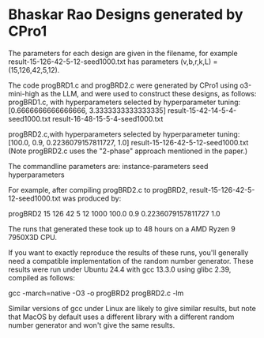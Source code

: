 # Bhaskar Rao Designs generated by CPro1
The parameters for each design are given in the filename, for example result-15-126-42-5-12-seed1000.txt has parameters (v,b,r,k,L) = (15,126,42,5,12).

The code progBRD1.c and progBRD2.c were generated by CPro1 using o3-mini-high as the LLM, and were used to construct these designs, as follows:
progBRD1.c, with hyperparameters selected by hyperparameter tuning: [0.6666666666666666, 3.3333333333333335]
result-15-42-14-5-4-seed1000.txt
result-16-48-15-5-4-seed1000.txt

progBRD2.c,with hyperparameters selected by hyperparameter tuning: [100.0, 0.9, 0.2236079157811727, 1.0]
result-15-126-42-5-12-seed1000.txt
(Note progBRD2.c uses the "2-phase" approach mentioned in the paper.)

The commandline parameters are: instance-parameters seed hyperparameters

For example, after compiling progBRD2.c to progBRD2, result-15-126-42-5-12-seed1000.txt was produced by:

progBRD2 15 126 42 5 12 1000 100.0 0.9 0.2236079157811727 1.0

The runs that generated these took up to 48 hours on a AMD Ryzen 9 7950X3D CPU.

If you want to exactly reproduce the results of these runs, you'll generally need a compatible implementation of the random number generator.  These results were run under Ubuntu 24.4 with gcc 13.3.0 using glibc 2.39, compiled as follows:

gcc -march=native -O3 -o progBRD2 progBRD2.c -lm

Similar versions of gcc under Linux are likely to give similar results, but note that MacOS by default uses a different library with a different random number generator and won't give the same results.
